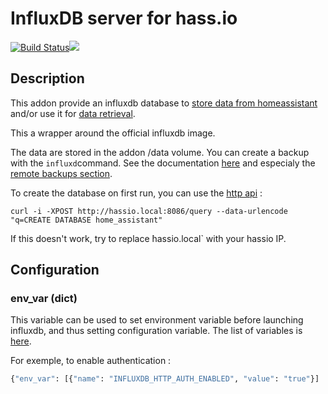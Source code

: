 # InfluxDB server for hass.io
[![Build Status](https://travis-ci.org/bestlibre/hassio-addons.svg?branch=master)](https://travis-ci.org/bestlibre/hassio-addons)[![](https://images.microbadger.com/badges/version/bestlibre/armhf-influxdb.svg)](https://microbadger.com/images/bestlibre/armhf-influxdb "Get your own version badge on microbadger.com")

## Description

This addon provide an influxdb database to [store data from homeassistant](https://home-assistant.io/components/influxdb/) and/or use it for [data retrieval](https://home-assistant.io/components/sensor.influxdb/).

This a wrapper around the official influxdb image.

The data are stored in the addon /data volume. You can create a backup with the `influxd`command. See the documentation [here](https://docs.influxdata.com/influxdb/v1.2/administration/backup_and_restore/) and especialy the [remote backups section](https://docs.influxdata.com/influxdb/v1.2/administration/backup_and_restore/#remote-backups).

To create the database on first run, you can use the [http api](https://docs.influxdata.com/influxdb/v1.3/guides/writing_data/) : 
```
curl -i -XPOST http://hassio.local:8086/query --data-urlencode "q=CREATE DATABASE home_assistant"
```
If this doesn't work, try to replace ̀hassio.local` with your hassio IP.

## Configuration

### env_var (dict)

This variable can be used to set environment variable before launching influxdb, and thus setting configuration variable. The list of variables is [here](https://docs.influxdata.com/influxdb/v1.3/administration/config). 

For exemple, to enable authentication :
``` python
{"env_var": [{"name": "INFLUXDB_HTTP_AUTH_ENABLED", "value": "true"}]
```
